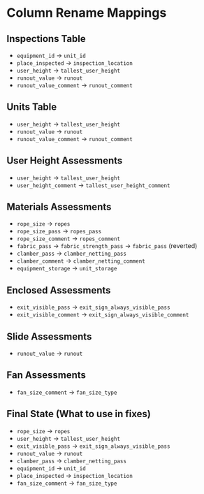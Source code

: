 # Column Rename Mappings

## Inspections Table
- `equipment_id` → `unit_id`
- `place_inspected` → `inspection_location`
- `user_height` → `tallest_user_height`
- `runout_value` → `runout`
- `runout_value_comment` → `runout_comment`

## Units Table
- `user_height` → `tallest_user_height`
- `runout_value` → `runout`
- `runout_value_comment` → `runout_comment`

## User Height Assessments
- `user_height` → `tallest_user_height`
- `user_height_comment` → `tallest_user_height_comment`

## Materials Assessments
- `rope_size` → `ropes`
- `rope_size_pass` → `ropes_pass`
- `rope_size_comment` → `ropes_comment`
- `fabric_pass` → `fabric_strength_pass` → `fabric_pass` (reverted)
- `clamber_pass` → `clamber_netting_pass`
- `clamber_comment` → `clamber_netting_comment`
- `equipment_storage` → `unit_storage`

## Enclosed Assessments
- `exit_visible_pass` → `exit_sign_always_visible_pass`
- `exit_visible_comment` → `exit_sign_always_visible_comment`

## Slide Assessments
- `runout_value` → `runout`

## Fan Assessments
- `fan_size_comment` → `fan_size_type`

## Final State (What to use in fixes)
- `rope_size` → `ropes`
- `user_height` → `tallest_user_height`
- `exit_visible_pass` → `exit_sign_always_visible_pass`
- `runout_value` → `runout`
- `clamber_pass` → `clamber_netting_pass`
- `equipment_id` → `unit_id`
- `place_inspected` → `inspection_location`
- `fan_size_comment` → `fan_size_type`